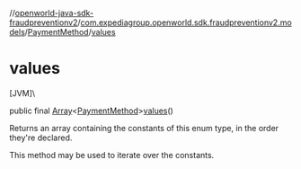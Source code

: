 //[openworld-java-sdk-fraudpreventionv2](../../../index.md)/[com.expediagroup.openworld.sdk.fraudpreventionv2.models](../index.md)/[PaymentMethod](index.md)/[values](values.md)

# values

[JVM]\

public final [Array](https://kotlinlang.org/api/latest/jvm/stdlib/kotlin/-array/index.html)&lt;[PaymentMethod](index.md)&gt;[values](values.md)()

Returns an array containing the constants of this enum type, in the order they're declared.

This method may be used to iterate over the constants.
